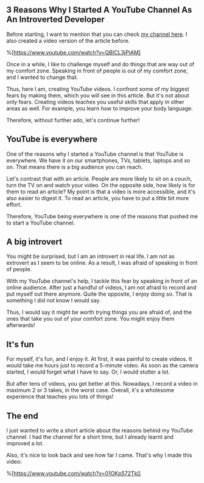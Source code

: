 ## 3 Reasons Why I Started A YouTube Channel As An Introverted Developer

Before starting, I want to mention that you can check [my channel here](https://catalins.tech/youtube). I also created a video version of the article before. 

%[https://www.youtube.com/watch?v=QBICL3jPiAM]

Once in a while, I like to challenge myself and do things that are way out of my comfort zone. Speaking in front of people is out of my comfort zone, and I wanted to change that. 

Thus, here I am, creating YouTube videos. I confront some of my biggest fears by making them, which you will see in this article. But it's not about only fears. Creating videos teaches you useful skills that apply in other areas as well. For example, you learn how to improve your body language.

Therefore, without further ado, let's continue further!

## YouTube is everywhere
One of the reasons why I started a YouTube channel is that YouTube is everywhere. We have it on our smartphones, TVs, tablets, laptops and so on. That means there is a big audience you can reach.

Let's contrast that with an article. People are more likely to sit on a couch, turn the TV on and watch your video. On the opposite side, how likely is for them to read an article? My point is that a video is more accessible, and it's also easier to digest it. To read an article, you have to put a little bit more effort.

Therefore, YouTube being everywhere is one of the reasons that pushed me to start a YouTube channel. 

## A big introvert
You might be surprised, but I am an introvert in real life. I am not as extrovert as I seem to be online. As a result, I was afraid of speaking in front of people.

With my YouTube channel's help, I tackle this fear by speaking in front of an online audience. After just a handful of videos, I am not afraid to record and put myself out there anymore. Quite the opposite, I enjoy doing so. That is something I did not know I would say.

Thus, I would say it might be worth trying things you are afraid of, and the ones that take you out of your comfort zone. You might enjoy them afterwards!

## It's fun
For myself, it's fun, and I enjoy it. At first, it was painful to create videos. It would take me hours just to record a 5-minute video. As soon as the camera started, I would forget what I have to say. Or, I would stutter a lot.

But after tens of videos, you get better at this. Nowadays, I record a video in maximum 2 or 3 takes, in the worst case. Overall, it's a wholesome experience that teaches you lots of things!

## The end
I just wanted to write a short article about the reasons behind my YouTube channel. I had the channel for a short time, but I already learnt and improved a lot.

Also, it's nice to look back and see how far I came. That's why I made this video:

%[https://www.youtube.com/watch?v=01OKp572TkI]